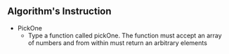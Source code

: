 ## Algorithm's Instruction

- PickOne
    - Type a function called pickOne. The function must accept an array of numbers and from within must return an arbitrary elements
